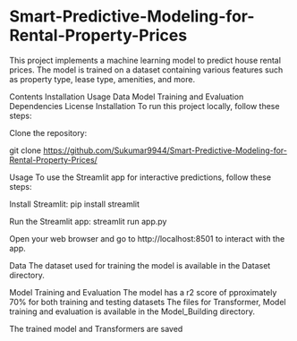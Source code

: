 # Smart-Predictive-Modeling-for-Rental-Property-Prices

This project implements a machine learning model to predict house rental prices. The model is trained on a dataset containing various features such as property type, lease type, amenities, and more.

Contents
Installation
Usage
Data
Model Training and Evaluation
Dependencies
License
Installation
To run this project locally, follow these steps:

Clone the repository:

git clone https://github.com/Sukumar9944/Smart-Predictive-Modeling-for-Rental-Property-Prices/

Usage
To use the Streamlit app for interactive predictions, follow these steps:

Install Streamlit: pip install streamlit

Run the Streamlit app: streamlit run app.py

Open your web browser and go to http://localhost:8501 to interact with the app.

Data
The dataset used for training the model is available in the Dataset directory.

Model Training and Evaluation
The model has a r2 score of pproximately 70% for both training and testing datasets The files for Transformer, Model training and evaluation is available in the Model_Building directory.

The trained model and Transformers are saved 
